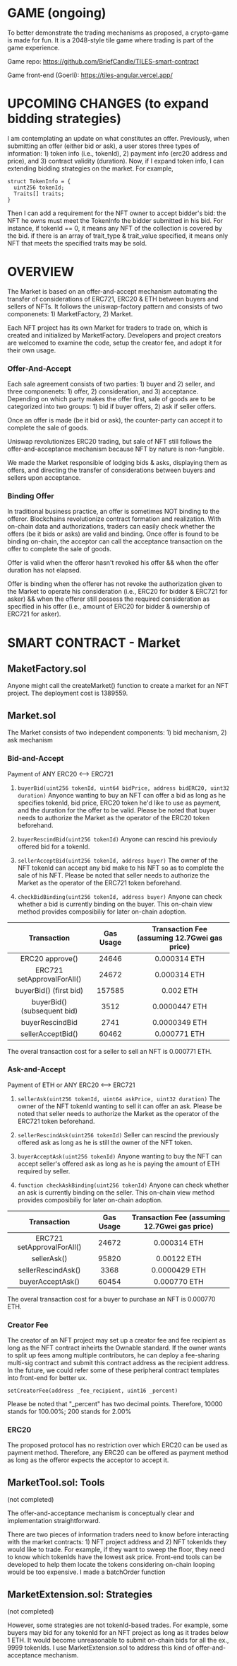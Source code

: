 # GAME (ongoing)
To better demonstrate the trading mechanisms as proposed, a crypto-game is made for fun. It is a 2048-style tile game where trading is part of the game experience. 

Game repo: https://github.com/BriefCandle/TILES-smart-contract

Game front-end (Goerli): https://tiles-angular.vercel.app/

# UPCOMING CHANGES (to expand bidding strategies)
I am contemplating an update on what constitutes an offer. Previously, when submitting an offer (either bid or ask), a user stores three types of information: 1) token info (i.e., tokenId), 2) payment info (erc20 address and price), and 3) contract validity (duration). Now, if I expand token info, I can extending bidding strategies on the market. For example, 
```
struct TokenInfo = {
  uint256 tokenId;
  Traits[] traits; 
}
```
Then I can add a requirement for the NFT owner to accept bidder's bid: the NFT he owns must meet the TokenInfo the bidder submitted in his bid. For instance, if tokenId == 0, it means any NFT of the collection is covered by the bid. if there is an array of trait_type & trait_value specified, it means only NFT that meets the specified traits may be sold.

# OVERVIEW
The Market is based on an offer-and-accept mechanism automating the transfer of considerations of ERC721, ERC20 & ETH between buyers and sellers of NFTs. It follows the uniswap-factory pattern and consists of two componenets: 1) MarketFactory, 2) Market.

Each NFT project has its own Market for traders to trade on, which is created and initialized by MarketFactory. Developers and project creators are welcomed to examine the code, setup the creator fee, and adopt it for their own usage. 

<!-- Currently, the proof-of-concept MarketFactory contract is running on Goerli Testnet. Feel free to interact with the smart contracts:  -->

<!-- In the future, governance tokens could be issued to incentivize adoption and on-chain governance.  -->

### Offer-And-Accept 
Each sale agreement consists of two parties: 1) buyer and 2) seller, and three componenets: 1) offer, 2) consideration, and 3) acceptance. Depending on which party makes the offer first, sale of goods are to be categorized into two groups: 1) bid if buyer offers, 2) ask if seller offers. 

Once an offer is made (be it bid or ask), the counter-party can accept it to complete the sale of goods.

Uniswap revolutionizes ERC20 trading, but sale of NFT still follows the offer-and-acceptance mechanism because NFT by nature is non-fungible. 

We made the Market responsible of lodging bids & asks, displaying them as offers, and directing the transfer of considerations between buyers and sellers upon acceptance.

### Binding Offer
In traditional business practice, an offer is sometimes NOT binding to the offeror. Blockchains revolutionize contract formation and realization. With on-chain data and authorizations, traders can easily check whether the offers (be it bids or asks) are valid and binding. Once offer is found to be binding on-chain, the acceptor can call the acceptance transaction on the offer to complete the sale of goods. 

Offer is valid when the offeror hasn't revoked his offer && when the offer duration has not elapsed. 

Offer is binding when the offerer has not revoke the authorization given to the Market to operate his consideration (i.e., ERC20 for bidder & ERC721 for asker) && when the offerer still possess the required consideration as specified in his offer (i.e., amount of ERC20 for bidder & ownership of ERC721 for asker).


# SMART CONTRACT - Market

## MaketFactory.sol
Anyone might call the createMarket() function to create a market for an NFT project. The deployment cost is 1389559. 

## Market.sol
The Market consists of two independent components: 1) bid mechanism, 2) ask mechanism

### Bid-and-Accept
Payment of ANY ERC20 <--> ERC721

1) ```buyerBid(uint256 tokenId, uint64 bidPrice, address bidERC20, uint32 duration)```
Anyonce wanting to buy an NFT can offer a bid as long as he specifies tokenId, bid price, ERC20 token he'd like to use as payment, and the duration for the offer to be valid. Please be noted that buyer needs to authorize the Market as the operator of the ERC20 token beforehand.

2) ```buyerRescindBid(uint256 tokenId)```
Anyone can rescind his previouly offered bid for a tokenId.

3) ```sellerAcceptBid(uint256 tokenId, address buyer)```
The owner of the NFT tokenId can accept any bid make to his NFT so as to complete the sale of his NFT. Please be noted that seller needs to authorize the Market as the operator of the ERC721 token beforehand.

4) ```checkBidBinding(uint256 tokenId, address buyer)```
Anyone can check whether a bid is currently binding on the buyer. This on-chain view method provides composibiliy for later on-chain adoption.


| Transaction | Gas Usage| Transaction Fee (assuming 12.7Gwei gas price) |    
| :---: | :---: | :---: | 
| ERC20 approve() | 24646 | 0.000314 ETH |
| ERC721 setApprovalForAll() | 24672 | 0.000314 ETH |
| buyerBid() (first bid) | 157585 | 0.002 ETH |
| buyerBid() (subsequent bid) | 3512 | 0.0000447 ETH |
| buyerRescindBid | 2741 | 0.0000349 ETH |
| sellerAcceptBid() | 60462 | 0.000771 ETH

The overal transaction cost for a seller to sell an NFT is 0.000771 ETH.

### Ask-and-Accept
Payment of ETH or ANY ERC20 <--> ERC721

1) ```sellerAsk(uint256 tokenId, uint64 askPrice, uint32 duration)```
The owner of the NFT tokenId wanting to sell it can offer an ask. Please be noted that seller needs to authorize the Market as the operator of the ERC721 token beforehand.

2) ```sellerRescindAsk(uint256 tokenId)```
Seller can rescind the previously offered ask as long as he is still the owner of the NFT token.

3) ```buyerAcceptAsk(uint256 tokenId)```
Anyone wanting to buy the NFT can accept seller's offered ask as long as he is paying the amount of ETH required by seller. 

4) ```function checkAskBinding(uint256 tokenId)```
Anyone can check whether an ask is currently binding on the seller. This on-chain view method provides composibiliy for later on-chain adoption.


| Transaction | Gas Usage | Transaction Fee (assuming 12.7Gwei gas price) |  
| :---: | :---: | :---: | 
| ERC721 setApprovalForAll() | 24672 | 0.000314 ETH |
| sellerAsk() | 95820 | 0.00122 ETH | 
| sellerRescindAsk() | 3368 | 0.0000429 ETH |
| buyerAcceptAsk() | 60454 | 0.000770 ETH |

The overal transaction cost for a buyer to purchase an NFT is 0.000770 ETH.

### Creator Fee
The creator of an NFT project may set up a creator fee and fee recipient as long as the NFT contract inheirts the Ownable standard. If the owner wants to split up fees among multiple contributors, he can deploy a fee-sharing multi-sig contract and submit this contract address as the recipient address. In the future, we could refer some of these peripheral contract templates into front-end for better ux. 

```setCreatorFee(address _fee_recipient, uint16 _percent) ```

Please be noted that "_percent" has two decimal points. Therefore, 10000 stands for 100.00%; 200 stands for 2.00%

### ERC20
The proposed protocol has no restriction over which ERC20 can be used as payment method. Therefore, any ERC20 can be offered as payment method as long as the offeror expects the acceptor to accept it.

## MarketTool.sol: Tools
(not completed)

The offer-and-acceptance mechanism is conceptually clear and implementation straightforward.

There are two pieces of information traders need to know before interacting with the market contracts: 1) NFT project address and 2) NFT tokenIds they would like to trade. For example, if they want to sweep the floor, they need to know which tokenIds have the lowest ask price. Front-end tools can be developed to help them locate the tokens considering on-chain looping would be too expensive. I made a batchOrder function

## MarketExtension.sol: Strategies
(not completed)

However, some strategies are not tokenId-based trades. For example, some buyers may bid for any tokenId for an NFT project as long as it trades below 1 ETH. It would become unreasonable to submit on-chain bids for all the ex., 9999 tokenIds. I use MarketExtension.sol to address this kind of offer-and-acceptance mechanism.
